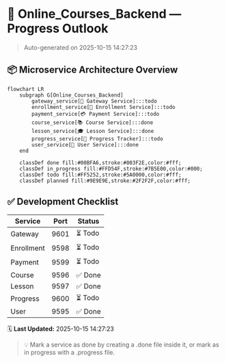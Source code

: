 # 🧭 Online_Courses_Backend — Progress Outlook

> Auto-generated on 2025-10-15 14:27:23

## 📦 Microservice Architecture Overview
```mermaid
flowchart LR
    subgraph G[Online_Courses_Backend]
        gateway_service[🚪 Gateway Service]:::todo
        enrollment_service[🪪 Enrollment Service]:::todo
        payment_service[💳 Payment Service]:::todo
        course_service[📚 Course Service]:::done
        lesson_service[🎓 Lesson Service]:::done
        progress_service[🧩 Progress Tracker]:::todo
        user_service[👥 User Service]:::done
    end

    classDef done fill:#00BFA6,stroke:#003F2E,color:#fff;
    classDef in_progress fill:#FFD54F,stroke:#7B5E00,color:#000;
    classDef todo fill:#FF5252,stroke:#5A0000,color:#fff;
    classDef planned fill:#9E9E9E,stroke:#2F2F2F,color:#fff;
```

## ✅ Development Checklist
| Service | Port | Status |
|----------|------|---------|
| Gateway | 9601 | ⏳ Todo |
| Enrollment | 9598 | ⏳ Todo |
| Payment | 9599 | ⏳ Todo |
| Course | 9596 | ✅ Done |
| Lesson | 9597 | ✅ Done |
| Progress | 9600 | ⏳ Todo |
| User | 9595 | ✅ Done |

🗓️ **Last Updated:** 2025-10-15 14:27:23

> 💡 Mark a service as done by creating a .done file inside it, or mark as in progress with a .progress file.
